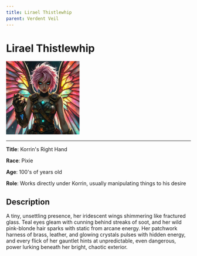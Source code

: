 ```yaml
---
title: Lirael Thistlewhip
parent: Verdent Veil
---
```


# Lirael Thistlewhip

<img src="Lirael_Thistlewhip.jpg" alt="Lirael Thistlewhip" width="200"/>

---

**Title**: Korrin's Right Hand

**Race**: Pixie

**Age**: 100's of years old

**Role**: Works directly under Korrin, usually manipulating things to his desire

## Description

A tiny, unsettling presence, her iridescent wings shimmering like fractured glass. Teal eyes gleam with cunning behind streaks of soot, and her wild pink-blonde hair sparks with static from arcane energy. Her patchwork harness of brass, leather, and glowing crystals pulses with hidden energy, and every flick of her gauntlet hints at unpredictable, even dangerous, power lurking beneath her bright, chaotic exterior.